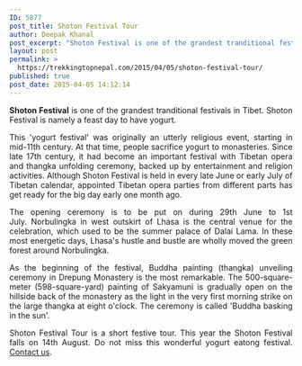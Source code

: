 ```yaml
---
ID: 5877
post_title: Shoton Festival Tour
author: Deepak Khanal
post_excerpt: "Shoton Festival is one of the grandest tranditional festivals in Tibet. Shoton Festival is namely a feast day to have yogurt. This 'yogurt festival' was originally an utterly religious event, starting in mid-11th century. At that time, people sacrifice yogurt to monasteries. Since late 17th century, it had become an important festival with Tibetan opera and thangka unfolding ceremony, backed up by entertainment and religion activities. Although Shoton Festival is held in every late June or early July of Tibetan calendar, appointed Tibetan opera parties from different parts has get ready for the big day early one month ago."
layout: post
permalink: >
  https://trekkingtopnepal.com/2015/04/05/shoton-festival-tour/
published: true
post_date: 2015-04-05 14:12:14
---
```

<p style="text-align: justify;"><strong>Shoton Festival</strong> is one of the grandest tranditional festivals in Tibet. Shoton Festival is namely a feast day to have yogurt.</p>
<p style="text-align: justify;">This 'yogurt festival' was originally an utterly religious event, starting in mid-11th century. At that time, people sacrifice yogurt to monasteries. Since late 17th century, it had become an important festival with Tibetan opera and thangka unfolding ceremony, backed up by entertainment and religion activities. Although Shoton Festival is held in every late June or early July of Tibetan calendar, appointed Tibetan opera parties from different parts has get ready for the big day early one month ago.</p>
<p style="text-align: justify;">The opening ceremony is to be put on during 29th June to 1st July. Norbulingka in west outskirt of Lhasa is the central venue for the celebration, which used to be the summer palace of Dalai Lama. In these most energetic days, Lhasa's hustle and bustle are wholly moved the green forest around Norbulingka.</p>
<p style="text-align: justify;">As the beginning of the festival, Buddha painting (thangka) unveiling ceremony in Drepung Monastery is the most remarkable. The 500-square-meter (598-square-yard) painting of Sakyamuni is gradually open on the hillside back of the monastery as the light in the very first morning strike on the large thangka at eight o'clock. The ceremony is called 'Buddha basking in the sun'.</p>
<p style="text-align: justify;">Shoton Festival Tour is a short festive tour. This year the Shoton Festival falls on 14th August. Do not miss this wonderful yogurt eatong festival. <a href="http://oshoadventure.com/contact/">Contact us</a>.</p>
<p style="text-align: justify;"></p>